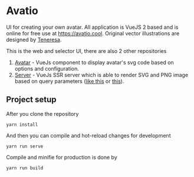# Avatio

UI for creating your own avatar. All application is VueJS 2 based and is online for free use at https://avatio.cool.
Original vector illustrations are designed by [Teneresa](https://github.com/teneresa).

This is the web and selector UI, there are also 2 other repositories

1. [Avatar](https://github.com/trunda/avatio-avatar) - VueJs component to display avatar's svg code based on options and configuration.
2. [Server](https://github.com/trunda/avatio-server) - VueJs SSR server which is able to render SVG and PNG image based on query parameters ([like this](https://img.avatio.cool/avatar.svg?sex=Female&options%5BFemaleHeadShape%5D%5Bcolor%5D=%23FBD2B4&options%5BEyes%5D%5Btype%5D=C&options%5BEyes%5D%5Bcolor%5D=%23A6B6C2&options%5BMouth%5D%5Btype%5D=A&options%5BMouth%5D%5Bcolor%5D=%23AE0923&options%5BFemaleHair%5D%5Btype%5D=E&options%5BFemaleHair%5D%5Bcolor%5D=%232C222B&options%5BFemaleGlasses%5D%5Btype%5D=B&options%5BFemaleGlasses%5D%5Bcolor%5D=%23c0392b&options%5BFemaleClothes%5D%5Btype%5D=F&options%5BFemaleClothes%5D%5Bcolor%5D=%23bdc3c7&options%5BFemaleClothes%5D%5BsecondaryColor%5D=%2327ae60&options%5BFemaleAccessory%5D%5Btype%5D=A&options%5BFemaleAccessory%5D%5Bcolor%5D=%23FFFFFF&options%5BNose%5D%5Bcolor%5D=%23ef843b) or [this](https://img.avatio.cool/avatar.png?sex=Female&options%5BFemaleHeadShape%5D%5Bcolor%5D=%23FBD2B4&options%5BEyes%5D%5Btype%5D=C&options%5BEyes%5D%5Bcolor%5D=%23A6B6C2&options%5BMouth%5D%5Btype%5D=A&options%5BMouth%5D%5Bcolor%5D=%23AE0923&options%5BFemaleHair%5D%5Btype%5D=E&options%5BFemaleHair%5D%5Bcolor%5D=%232C222B&options%5BFemaleGlasses%5D%5Btype%5D=B&options%5BFemaleGlasses%5D%5Bcolor%5D=%23c0392b&options%5BFemaleClothes%5D%5Btype%5D=F&options%5BFemaleClothes%5D%5Bcolor%5D=%23bdc3c7&options%5BFemaleClothes%5D%5BsecondaryColor%5D=%2327ae60&options%5BFemaleAccessory%5D%5Btype%5D=A&options%5BFemaleAccessory%5D%5Bcolor%5D=%23FFFFFF&options%5BNose%5D%5Bcolor%5D=%23ef843b)). 

## Project setup

After you clone the repository

```
yarn install
```

And then you can compile and hot-reload changes for development
```
yarn run serve
```

Compile and minifie for production is done by
```
yarn run build
```

